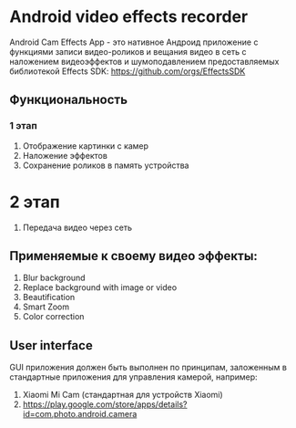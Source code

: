 # Android video effects recorder

Android Cam Effects App - это нативное Андроид приложение с функциями записи видео-роликов и
вещания видео в сеть с наложением видеоэффектов и шумоподавлением предоставляемых библиотекой
Effects SDK: https://github.com/orgs/EffectsSDK

## Функциональность

### 1 этап

1. Отображение картинки с камер
2. Наложение эффектов
3. Сохранение роликов в память устройства

# 2 этап

1. Передача видео через сеть

## Применяемые к своему видео эффекты:

1. Blur background
2. Replace background with image or video
3. Beautification
4. Smart Zoom
5. Color correction

## User interface

GUI приложения должен быть выполнен по принципам, заложенным в стандартные приложения
для управления камерой, например:

1. Xiaomi Mi Cam (стандартная для устройств Xiaomi)
2. https://play.google.com/store/apps/details?id=com.photo.android.camera